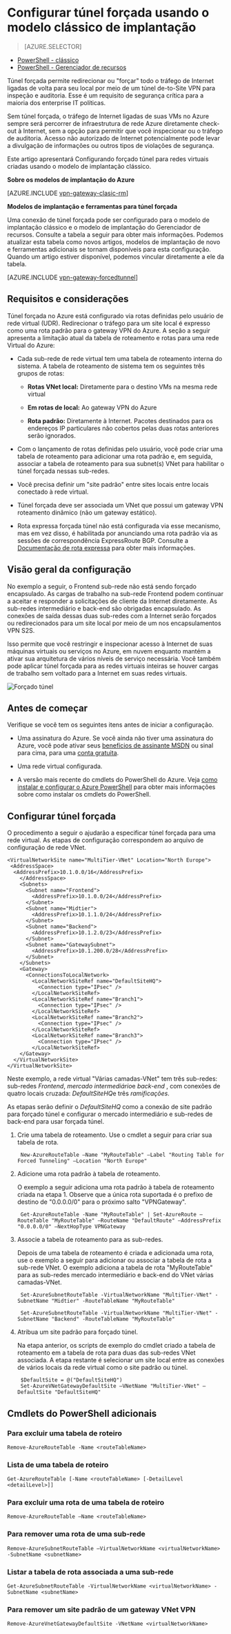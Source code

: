 <properties 
   pageTitle="Configurar túnel forçada para conexões de-to-Site usando o modelo de implantação clássico | Microsoft Azure"
   description="Como redirecionar ou 'force' todo o tráfego de Internet ligadas volta para seu local de local."
   services="vpn-gateway"
   documentationCenter="na"
   authors="cherylmc"
   manager="carmonm"
   editor=""
   tags="azure-service-management"/>
<tags 
   ms.service="vpn-gateway"
   ms.devlang="na"
   ms.topic="article"
   ms.tgt_pltfrm="na"
   ms.workload="infrastructure-services"
   ms.date="08/10/2016"
   ms.author="cherylmc" />

# <a name="configure-forced-tunneling-using-the-classic-deployment-model"></a>Configurar túnel forçada usando o modelo clássico de implantação

> [AZURE.SELECTOR]
- [PowerShell - clássico](vpn-gateway-about-forced-tunneling.md)
- [PowerShell - Gerenciador de recursos](vpn-gateway-forced-tunneling-rm.md)

Túnel forçada permite redirecionar ou "forçar" todo o tráfego de Internet ligadas de volta para seu local por meio de um túnel de-to-Site VPN para inspeção e auditoria. Esse é um requisito de segurança crítica para a maioria dos enterprise IT políticas. 

Sem túnel forçada, o tráfego de Internet ligadas de suas VMs no Azure sempre será percorrer de infraestrutura de rede Azure diretamente check-out à Internet, sem a opção para permitir que você inspecionar ou o tráfego de auditoria. Acesso não autorizado de Internet potencialmente pode levar a divulgação de informações ou outros tipos de violações de segurança.

Este artigo apresentará Configurando forçado túnel para redes virtuais criadas usando o modelo de implantação clássico. 

**Sobre os modelos de implantação do Azure**

[AZURE.INCLUDE [vpn-gateway-clasic-rm](../../includes/vpn-gateway-classic-rm-include.md)] 

**Modelos de implantação e ferramentas para túnel forçada**

Uma conexão de túnel forçada pode ser configurado para o modelo de implantação clássico e o modelo de implantação do Gerenciador de recursos. Consulte a tabela a seguir para obter mais informações. Podemos atualizar esta tabela como novos artigos, modelos de implantação de novo e ferramentas adicionais se tornam disponíveis para esta configuração. Quando um artigo estiver disponível, podemos vincular diretamente a ele da tabela.

[AZURE.INCLUDE [vpn-gateway-forcedtunnel](../../includes/vpn-gateway-table-forcedtunnel-include.md)] 


## <a name="requirements-and-considerations"></a>Requisitos e considerações

Túnel forçada no Azure está configurado via rotas definidas pelo usuário de rede virtual (UDR). Redirecionar o tráfego para um site local é expresso como uma rota padrão para o gateway VPN do Azure. A seção a seguir apresenta a limitação atual da tabela de roteamento e rotas para uma rede Virtual do Azure:


-  Cada sub-rede de rede virtual tem uma tabela de roteamento interna do sistema. A tabela de roteamento de sistema tem os seguintes três grupos de rotas:

    - **Rotas VNet local:** Diretamente para o destino VMs na mesma rede virtual
    
    - **Em rotas de local:** Ao gateway VPN do Azure
    
    - **Rota padrão:** Diretamente à Internet. Pacotes destinados para os endereços IP particulares não cobertos pelas duas rotas anteriores serão ignorados.


-  Com o lançamento de rotas definidas pelo usuário, você pode criar uma tabela de roteamento para adicionar uma rota padrão e, em seguida, associar a tabela de roteamento para sua subnet(s) VNet para habilitar o túnel forçada nessas sub-redes.

- Você precisa definir um "site padrão" entre sites locais entre locais conectado à rede virtual.

- Túnel forçada deve ser associada um VNet que possui um gateway VPN roteamento dinâmico (não um gateway estático).
 
- Rota expressa forçada túnel não está configurada via esse mecanismo, mas em vez disso, é habilitada por anunciando uma rota padrão via as sessões de correspondência ExpressRoute BGP. Consulte a [Documentação de rota expressa](https://azure.microsoft.com/documentation/services/expressroute/) para obter mais informações.



## <a name="configuration-overview"></a>Visão geral da configuração

No exemplo a seguir, o Frontend sub-rede não está sendo forçado encapsulado. As cargas de trabalho na sub-rede Frontend podem continuar a aceitar e responder a solicitações de cliente da Internet diretamente. As sub-redes intermediário e back-end são obrigadas encapsulado. As conexões de saída dessas duas sub-redes com a Internet serão forçados ou redirecionados para um site local por meio de um nos encapsulamentos VPN S2S.

Isso permite que você restringir e inspecionar acesso à Internet de suas máquinas virtuais ou serviços no Azure, em nuvem enquanto mantém a ativar sua arquitetura de vários níveis de serviço necessária. Você também pode aplicar túnel forçada para as redes virtuais inteiras se houver cargas de trabalho sem voltado para a Internet em suas redes virtuais.


![Forçado túnel](./media/vpn-gateway-about-forced-tunneling/forced-tunnel.png)



## <a name="before-you-begin"></a>Antes de começar

Verifique se você tem os seguintes itens antes de iniciar a configuração.

- Uma assinatura do Azure. Se você ainda não tiver uma assinatura do Azure, você pode ativar seus [benefícios de assinante MSDN](https://azure.microsoft.com/pricing/member-offers/msdn-benefits-details/) ou sinal para cima, para uma [conta gratuita](https://azure.microsoft.com/pricing/free-trial/).

- Uma rede virtual configurada. 

- A versão mais recente do cmdlets do PowerShell do Azure. Veja [como instalar e configurar o Azure PowerShell](../powershell-install-configure.md) para obter mais informações sobre como instalar os cmdlets do PowerShell.


## <a name="configure-forced-tunneling"></a>Configurar túnel forçada

O procedimento a seguir o ajudarão a especificar túnel forçada para uma rede virtual. As etapas de configuração correspondem ao arquivo de configuração de rede VNet.



    <VirtualNetworkSite name="MultiTier-VNet" Location="North Europe">
     <AddressSpace>
      <AddressPrefix>10.1.0.0/16</AddressPrefix>
        </AddressSpace>
        <Subnets>
          <Subnet name="Frontend">
            <AddressPrefix>10.1.0.0/24</AddressPrefix>
          </Subnet>
          <Subnet name="Midtier">
            <AddressPrefix>10.1.1.0/24</AddressPrefix>
          </Subnet>
          <Subnet name="Backend">
            <AddressPrefix>10.1.2.0/23</AddressPrefix>
          </Subnet>
          <Subnet name="GatewaySubnet">
            <AddressPrefix>10.1.200.0/28</AddressPrefix>
          </Subnet>
        </Subnets>
        <Gateway>
          <ConnectionsToLocalNetwork>
            <LocalNetworkSiteRef name="DefaultSiteHQ">
              <Connection type="IPsec" />
            </LocalNetworkSiteRef>
            <LocalNetworkSiteRef name="Branch1">
              <Connection type="IPsec" />
            </LocalNetworkSiteRef>
            <LocalNetworkSiteRef name="Branch2">
              <Connection type="IPsec" />
            </LocalNetworkSiteRef>
            <LocalNetworkSiteRef name="Branch3">
              <Connection type="IPsec" />
            </LocalNetworkSiteRef>
        </Gateway>
      </VirtualNetworkSite>
    </VirtualNetworkSite>

Neste exemplo, a rede virtual "Várias camadas-VNet" tem três sub-redes: sub-redes *Frontend*, *mercado intermediário*e *back-end* , com conexões de quatro locais cruzada: *DefaultSiteHQ*e três *ramificações*. 

As etapas serão definir o *DefaultSiteHQ* como a conexão de site padrão para forçado túnel e configurar o mercado intermediário e sub-redes de back-end para usar forçada túnel.


1. Crie uma tabela de roteamento. Use o cmdlet a seguir para criar sua tabela de rota.

        New-AzureRouteTable –Name "MyRouteTable" –Label "Routing Table for Forced Tunneling" –Location "North Europe"

2. Adicione uma rota padrão à tabela de roteamento. 

    O exemplo a seguir adiciona uma rota padrão à tabela de roteamento criada na etapa 1. Observe que a única rota suportada é o prefixo de destino de "0.0.0.0/0" para o próximo salto "VPNGateway".
 
        Get-AzureRouteTable -Name "MyRouteTable" | Set-AzureRoute –RouteTable "MyRouteTable" –RouteName "DefaultRoute" –AddressPrefix "0.0.0.0/0" –NextHopType VPNGateway

3. Associe a tabela de roteamento para as sub-redes. 

    Depois de uma tabela de roteamento é criada e adicionada uma rota, use o exemplo a seguir para adicionar ou associar a tabela de rota a sub-rede VNet. O exemplo adiciona a tabela de rota "MyRouteTable" para as sub-redes mercado intermediário e back-end do VNet várias camadas-VNet.

        Set-AzureSubnetRouteTable -VirtualNetworkName "MultiTier-VNet" -SubnetName "Midtier" -RouteTableName "MyRouteTable"

        Set-AzureSubnetRouteTable -VirtualNetworkName "MultiTier-VNet" -SubnetName "Backend" -RouteTableName "MyRouteTable"

4. Atribua um site padrão para forçado túnel. 

    Na etapa anterior, os scripts de exemplo do cmdlet criado a tabela de roteamento em a tabela de rota para duas das sub-redes VNet associada. A etapa restante é selecionar um site local entre as conexões de vários locais da rede virtual como o site padrão ou túnel.

        $DefaultSite = @("DefaultSiteHQ")
        Set-AzureVNetGatewayDefaultSite –VNetName "MultiTier-VNet" –DefaultSite "DefaultSiteHQ"

## <a name="additional-powershell-cmdlets"></a>Cmdlets do PowerShell adicionais

### <a name="to-delete-a-route-table"></a>Para excluir uma tabela de roteiro

    Remove-AzureRouteTable -Name <routeTableName>

### <a name="to-list-a-route-table"></a>Lista de uma tabela de roteiro

    Get-AzureRouteTable [-Name <routeTableName> [-DetailLevel <detailLevel>]]

### <a name="to-delete-a-route-from-a-route-table"></a>Para excluir uma rota de uma tabela de roteiro

    Remove-AzureRouteTable –Name <routeTableName>

### <a name="to-remove-a-route-from-a-subnet"></a>Para remover uma rota de uma sub-rede

    Remove-AzureSubnetRouteTable –VirtualNetworkName <virtualNetworkName> -SubnetName <subnetName>

### <a name="to-list-the-route-table-associated-with-a-subnet"></a>Listar a tabela de rota associada a uma sub-rede
    
    Get-AzureSubnetRouteTable -VirtualNetworkName <virtualNetworkName> -SubnetName <subnetName>

### <a name="to-remove-a-default-site-from-a-vnet-vpn-gateway"></a>Para remover um site padrão de um gateway VNet VPN

    Remove-AzureVnetGatewayDefaultSite -VNetName <virtualNetworkName>






